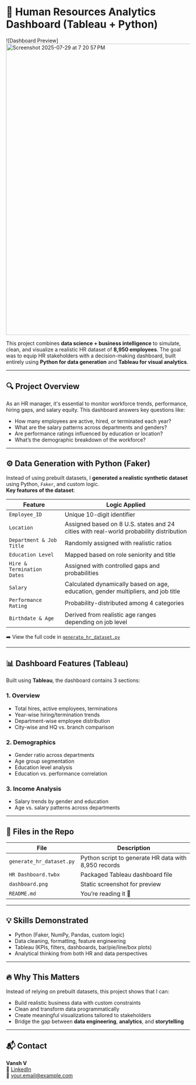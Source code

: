 # 🧠 Human Resources Analytics Dashboard (Tableau + Python)

![Dashboard Preview]<img width="1390" height="797" alt="Screenshot 2025-07-29 at 7 20 57 PM" src="https://github.com/user-attachments/assets/a4cf938c-f974-4da8-873c-4605aae3ee75" />


This project combines **data science + business intelligence** to simulate, clean, and visualize a realistic HR dataset of **8,950 employees**. The goal was to equip HR stakeholders with a decision-making dashboard, built entirely using **Python for data generation** and **Tableau for visual analytics**.

---

## 🔍 Project Overview

As an HR manager, it's essential to monitor workforce trends, performance, hiring gaps, and salary equity. This dashboard answers key questions like:
- How many employees are active, hired, or terminated each year?
- What are the salary patterns across departments and genders?
- Are performance ratings influenced by education or location?
- What’s the demographic breakdown of the workforce?

---

## ⚙️ Data Generation with Python (Faker)

Instead of using prebuilt datasets, I **generated a realistic synthetic dataset** using Python, `Faker`, and custom logic.  
**Key features of the dataset**:

| Feature | Logic Applied |
|--------|---------------|
| `Employee_ID` | Unique 10-digit identifier |
| `Location` | Assigned based on 8 U.S. states and 24 cities with real-world probability distribution |
| `Department & Job Title` | Randomly assigned with realistic ratios |
| `Education Level` | Mapped based on role seniority and title |
| `Hire & Termination Dates` | Assigned with controlled gaps and probabilities |
| `Salary` | Calculated dynamically based on age, education, gender multipliers, and job title |
| `Performance Rating` | Probability-distributed among 4 categories |
| `Birthdate & Age` | Derived from realistic age ranges depending on job level |

➡️ View the full code in [`generate_hr_dataset.py`](./generate_hr_dataset.py)

---

## 📊 Dashboard Features (Tableau)

Built using **Tableau**, the dashboard contains 3 sections:

### 1. Overview
- Total hires, active employees, terminations
- Year-wise hiring/termination trends
- Department-wise employee distribution
- City-wise and HQ vs. branch comparison

### 2. Demographics
- Gender ratio across departments
- Age group segmentation
- Education level analysis
- Education vs. performance correlation

### 3. Income Analysis
- Salary trends by gender and education
- Age vs. salary patterns across departments

---

## 📁 Files in the Repo

| File | Description |
|------|-------------|
| `generate_hr_dataset.py` | Python script to generate HR data with 8,950 records |
| `HR Dashboard.twbx` | Packaged Tableau dashboard file |
| `dashboard.png` | Static screenshot for preview |
| `README.md` | You’re reading it 👀 |

---

## 💡 Skills Demonstrated

- Python (Faker, NumPy, Pandas, custom logic)
- Data cleaning, formatting, feature engineering
- Tableau (KPIs, filters, dashboards, bar/pie/line/box plots)
- Analytical thinking from both HR and data perspectives

---

## 🔥 Why This Matters

Instead of relying on prebuilt datasets, this project shows that I can:
- Build realistic business data with custom constraints
- Clean and transform data programmatically
- Create meaningful visualizations tailored to stakeholders
- Bridge the gap between **data engineering**, **analytics**, and **storytelling**

---

## 📬 Contact

**Vansh V**  
💼 [LinkedIn](https://www.linkedin.com/in/your-link-here)  
📧 your.email@example.com  
